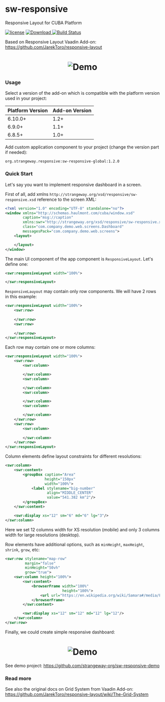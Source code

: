 # sw-responsive

Responsive Layout for CUBA Platform

<a href="http://www.apache.org/licenses/LICENSE-2.0"><img src="https://img.shields.io/badge/license-Apache%20License%202.0-blue.svg?style=flat" alt="license" title=""></a>
[![Download](https://api.bintray.com/packages/strangeway-org/libs/sw-responsive/images/download.svg) ](https://bintray.com/strangeway-org/libs/sw-responsive/_latestVersion)
[![Build Status](https://travis-ci.org/strangeway-org/sw-responsive.svg?branch=master)](https://travis-ci.org/strangeway-org/sw-responsive)

Based on Responsive Layout Vaadin Add-on: https://github.com/JarekToro/responsive-layout

<h1 align="center"><img src="https://github.com/strangeway-org/sw-responsive/blob/master/doc/sw-responsive.gif" alt="Demo" align="center">
</h1>

### Usage
Select a version of the add-on which is compatible with the platform version used in your project:

| Platform Version| Add-on Version|
|:----------------|:--------------|
| 6.10.0+         | 1.2+          |
| 6.9.0+          | 1.1+          |
| 6.8.5+          | 1.0+          |

Add custom application component to your project (change the version part if needed):
```
org.strangeway.responsive:sw-responsive-global:1.2.0
```

### Quick Start

Let's say you want to implement responsive dashboard in a screen.

First of all, add xmlns `http://strangeway.org/xsd/responsive/sw-responsive.xsd` reference to the screen XML:
```xml
<?xml version="1.0" encoding="UTF-8" standalone="no"?>
<window xmlns="http://schemas.haulmont.com/cuba/window.xsd"
        caption="msg://caption"
        xmlns:swr="http://strangeway.org/xsd/responsive/sw-responsive.xsd"
        class="com.company.demo.web.screens.Dashboard"
        messagesPack="com.company.demo.web.screens">
    <layout>

    </layout>
</window>
```

The main UI component of the app component is `ResponsiveLayout`. Let's define one:
```xml
<swr:responsiveLayout width="100%">

</swr:responsiveLayout>
```

`ResponsiveLauyout` may contain only row components. We will have 2 rows in this example:
```xml
<swr:responsiveLayout width="100%">
    <swr:row>
        
    </swr:row>
    <swr:row>
        
    </swr:row>
</swr:responsiveLayout>
```

Each row may contain one or more columns:
```xml
<swr:responsiveLayout width="100%">
    <swr:row>
        <swr:column>

        </swr:column>
        <swr:column>

        </swr:column>
        <swr:column>

        </swr:column>
        <swr:column>

        </swr:column>
    </swr:row>
    <swr:row>
        <swr:column>
                        
        </swr:column>
    </swr:row>
</swr:responsiveLayout>
```

Column elements define layout constraints for different resolutions:
```xml
<swr:column>
    <swr:content>
        <groupBox caption="Area"
                  height="150px"
                  width="100%">
            <label stylename="big-number"
                   align="MIDDLE_CENTER"
                   value="541.382 km^2"/>
        </groupBox>
    </swr:content>

    <swr:display xs="12" sm="6" md="6" lg="3"/>
</swr:column>
```

Here we set 12 columns width for XS resolution (mobile) and only 3 columns width for large resolutions (desktop).

Row elements have additional options, such as `minHeight`, `maxHeight`, `shrink`, `grow`, etc:
```xml
<swr:row stylename="map-row"
         margin="false"
         minHeight="50vh"
         grow="true">
    <swr:column height="100%">
        <swr:content>
            <browserFrame width="100%"
                          height="100%">
                <url url="https://en.wikipedia.org/wiki/Samara#/media/File:Outline_Map_of_Samara_Oblast.svg"/>
            </browserFrame>
        </swr:content>

        <swr:display xs="12" sm="12" md="12" lg="12"/>
    </swr:column>
</swr:row>
```

Finally, we could create simple responsive dashboard:

<h1 align="center"><img src="https://github.com/strangeway-org/sw-responsive/blob/master/doc/demo.gif" alt="Demo" align="center">
</h1>

See demo project: https://github.com/strangeway-org/sw-responsive-demo


### Read more

See also the original docs on Grid System from Vaadin Add-on: 
https://github.com/JarekToro/responsive-layout/wiki/The-Grid-System

